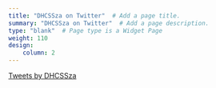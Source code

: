 ```yaml
---
title: "DHCSSza on Twitter"  # Add a page title.
summary: "DHCSSza on Twitter"  # Add a page description.
type: "blank"  # Page type is a Widget Page
weight: 110
design:
    column: 2
---
```


<a class="twitter-timeline" data-height="500" href="https://twitter.com/DHCSSza?ref_src=twsrc%5Etfw">Tweets by DHCSSza</a> <script async src="https://platform.twitter.com/widgets.js" charset="utf-8"></script>
